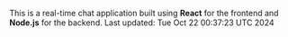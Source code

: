 This is a real-time chat application built using **React** for the frontend and **Node.js** for the backend.
Last updated: Tue Oct 22 00:37:23 UTC 2024

